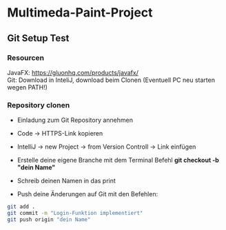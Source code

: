 # Multimeda-Paint-Project
## Git Setup Test
### Resourcen
JavaFX: https://gluonhq.com/products/javafx/  
Git: Download in InteliJ, download beim Clonen (Eventuell PC neu starten wegen PATH!)

### Repository clonen
- Einladung zum Git Repository annehmen
- Code -> HTTPS-Link kopieren
- IntelliJ -> new Project -> from Version Controll -> Link einfügen


- Erstelle deine eigene Branche mit dem Terminal Befehl **git checkout -b "dein Name"**
- Schreib deinen Namen in das print
- Push deine Änderungen auf Git mit den Befehlen:
```bash
git add .
git commit -m "Login-Funktion implementiert"
git push origin "dein Name"
```

